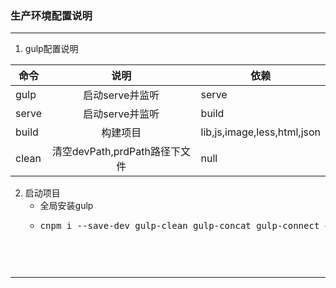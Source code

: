 ### 生产环境配置说明
---
1. gulp配置说明

|命令|说明|依赖|
|---|:---:|---|
| gulp| 启动serve并监听| serve|
| serve | 启动serve并监听| build|
| build| 构建项目| lib,js,image,less,html,json |
| clean| 清空devPath,prdPath路径下文件| null |

2. 启动项目
	- 全局安装gulp
	- <pre>cnpm i --save-dev gulp-clean gulp-concat gulp-connect gulp-cssmin gulp-imagemin gulp-less gulp-load-plugins gulp-uglify open<pre>
	
	
---
